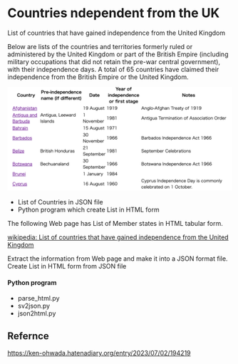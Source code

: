 Countries ndependent from the UK
===============

List of countries that have gained independence from the United Kingdom

Below are lists of the countries and territories formerly ruled or administered by the United Kingdom or part of the British Empire (including military occupations that did not retain the pre-war central government), with their independence days. 
A total of 65 countries have claimed their independence from the British Empire or the United Kingdom.

![countries ndependent from the uk](https://github.com/ohwada/World_Countries/blob/main/countries_independent_from_uk/screenshots/countries_from_uk.png)

- List of  Countries in JSON file
- Python program which create List in HTML form

The following Web page has List of Member states in HTML tabular form.

[wikipedia: List of countries that have gained independence from the United Kingdom](https://en.wikipedia.org/wiki/List_of_countries_that_have_gained_independence_from_the_United_Kingdom)

Extract the information from Web page
and make it into a JSON format file.
Create List in HTML form from JSON file

#### Python program
- parse_html.py
- sv2json.py
- json2html.py

## Refernce
https://ken-ohwada.hatenadiary.org/entry/2023/07/02/194219

